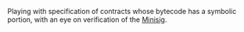Playing with specification of contracts whose bytecode has a symbolic portion, with an eye on verification of the [Minisig](https://github.com/wolflo/minisig).
